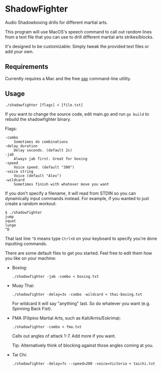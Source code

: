 # ShadowFighter

Audio Shadowboxing drills for different martial arts.

This program will use MacOS's speech command to call out random lines from a text file
that you can use to drill different martial arts strikes/blocks.

It's designed to be customizable: Simply tweak the provided text files or add your own.

## Requirements

Currently requires a Mac and the free [say](https://support.apple.com/kb/PH25378?viewlocale=en_US&locale=en_US
) command-line utility.

## Usage

    ./shadowfighter [flags] < [file.txt]

If you want to change the source code, edit main.go and run `go build` to rebuild the shadowfighter binary.

Flags:

    -combo
	    Sometimes do combinations
    -delay duration
        Delay seconds. (default 2s)
    -jab
        Always jab first. Great for boxing
	-speed
        Voice speed. (default "300")
	-voice string
	    Voice (default "Alex")
    -wildcard
        Sometimes finish with whatever move you want

If you don't specify a filename, it will read from STDIN so you can dynamically input commands instead. For example, if you wanted to just create a random workout:

    $ ./shadowfighter
    jump
    squat
    lunge
    ^D
That last line `^D` means type `Ctrl+D` on your keyboard to specify you're done inputting commands.

There are some default files to get you started. Feel free to edit them how you like on your machine:

* Boxing:

    `./shadowfighter -jab -combo < boxing.txt`

* Muay Thai: 

    `./shadowfighter -delay=3s -combo -wildcard < thai-boxing.txt`

  For wildcard it will say "anything" last. So do whatever you want (e.g. Spinning Back Fist).

* FMA (Filipino Martial Arts, such as Kali/Arnis/Eskrima):

    `./shadowfighter -combo < fma.txt`

  Calls out angles of attack 1-7. Add more if you want.

  Tip: Alternatively think of blocking against those angles coming at you.

* Tai Chi:

    `./shadowfighter -delay=7s --speed=200 -voice=Victoria < taichi.txt`

